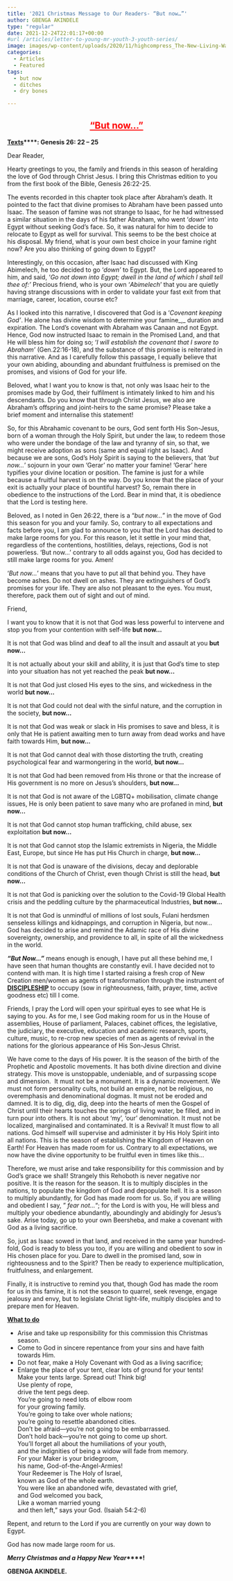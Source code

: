 ```yaml
---
title: '2021 Christmas Message to Our Readers- “But now…”'
author: GBENGA AKINDELE
type: "regular"
date: 2021-12-24T22:01:17+00:00
#url /articles/letter-to-young-mr-youth-3-youth-series/
image: images/wp-content/uploads/2020/11/highcompress_The-New-Living-Way-Community-Website-Blog-Image-Template-500-x-500-30.jpg
categories:
  - Articles
  - Featured
tags:
  - but now
  - ditches
  - dry bones

---
```

<h2 style="text-align: center;">
  <span style="color: #ff0000;"><strong><u>“But now…”</u></strong></span>
</h2>

**<u>Texts</u>****: Genesis 26: 22 – 25**

Dear Reader,

Hearty greetings to you, the family and friends in this season of heralding the love of God through Christ Jesus. I bring this Christmas edition to you from the first book of the Bible, Genesis 26:22-25.

The events recorded in this chapter took place after Abraham’s death. It pointed to the fact that divine promises to Abraham have been passed unto Isaac. The season of famine was not strange to Isaac, for he had witnessed a similar situation in the days of his father Abraham, who went ‘_down_’ into Egypt without seeking God’s face. So, it was natural for him to decide to relocate to Egypt as well for survival. This seems to be the best choice at his disposal. My friend, what is your own best choice in your famine right now? Are you also thinking of going down to Egypt?

Interestingly, on this occasion, after Isaac had discussed with King Abimelech, he too decided to go ‘_down’_ to Egypt. But, the Lord appeared to him, and said, ‘_Go not down into Egypt; dwell in the land of which I shall tell thee of:’_ Precious friend, who is your own ‘_Abimelech_’ that you are quietly having strange discussions with in order to validate your fast exit from that marriage, career, location, course etc?

As I looked into this narrative, I discovered that God is a ‘_Covenant keeping God’_. He alone has divine wisdom to determine your famine_,_ duration and expiration. The Lord’s covenant with Abraham was Canaan and not Egypt. Hence, God now instructed Isaac to remain in the Promised Land, and that He will bless him for doing so; ‘_I will establish the covenant that I swore to Abraham’_ (Gen.22:16-18), and the substance of this promise is reiterated in this narrative. And as I carefully follow this passage, I equally believe that your own abiding, abounding and abundant fruitfulness is premised on the promises, and visions of God for your life.

Beloved, what I want you to know is that, not only was Isaac heir to the promises made by God, their fulfilment is intimately linked to him and his descendants. Do you know that through Christ Jesus, we also are Abraham’s offspring and joint-heirs to the same promise? Please take a brief moment and internalise this statement!

So, for this Abrahamic covenant to be ours, God sent forth His Son-Jesus, born of a woman through the Holy Spirit, but under the law, to redeem those who were under the bondage of the law and tyranny of sin, so that, we might receive adoption as sons (same and equal right as Isaac). And because we are sons, God’s Holy Spirit is saying to the believers, that ‘_but now…_’ sojourn in your own ‘Gerar’ no matter your famine! ‘Gerar’ here typifies your divine location or position. The famine is just for a while because a fruitful harvest is on the way. Do you know that the place of your exit is actually your place of bountiful harvest? So, remain there in obedience to the instructions of the Lord. Bear in mind that, it is obedience that the Lord is testing here.

Beloved, as I noted in Gen 26:22, there is a “_but now…_” in the move of God this season for you and your family. So, contrary to all expectations and facts before you, I am glad to announce to you that the Lord has decided to make large rooms for you. For this reason, let it settle in your mind that, regardless of the contentions, hostilities, delays, rejections, God is not powerless. ‘But now…’ contrary to all odds against you, God has decided to still make large rooms for you. Amen!

‘_But now…_’ means that you have to put all that behind you. They have become ashes. Do not dwell on ashes. They are extinguishers of God’s promises for your life. They are also not pleasant to the eyes. You must, therefore, pack them out of sight and out of mind.

Friend,

I want you to know that it is not that God was less powerful to intervene and stop you from your contention with self-life **but now&#8230;**

It is not that God was blind and deaf to all the insult and assault at you **but now&#8230;**

It is not actually about your skill and ability, it is just that God&#8217;s time to step into your situation has not yet reached the peak **but now&#8230;**

It is not that God just closed His eyes to the sins, and wickedness in the world **but now&#8230;**

It is not that God could not deal with the sinful nature, and the corruption in the society, **but now&#8230;**

It is not that God was weak or slack in His promises to save and bless, it is only that He is patient awaiting men to turn away from dead works and have faith towards Him, **but now&#8230;**

It is not that God cannot deal with those distorting the truth, creating psychological fear and warmongering in the world, **but now&#8230;**

It is not that God had been removed from His throne or that the increase of His government is no more on Jesus&#8217;s shoulders, **but now&#8230;**

It is not that God is not aware of the LGBTQ+ mobilisation, climate change issues, He is only been patient to save many who are profaned in mind, **but now&#8230;**

It is not that God cannot stop human trafficking, child abuse, sex exploitation **but now&#8230;**

It is not that God cannot stop the Islamic extremists in Nigeria, the Middle East, Europe, but since He has put His Church in charge, **but now&#8230;**

It is not that God is unaware of the divisions, decay and deplorable conditions of the Church of Christ, even though Christ is still the head, **but now&#8230;**

It is not that God is panicking over the solution to the Covid-19 Global Health crisis and the peddling culture by the pharmaceutical Industries, **but now&#8230;**

It is not that God is unmindful of millions of lost souls, Fulani herdsmen senseless killings and kidnappings, and corruption in Nigeria, but now&#8230; God has decided to arise and remind the Adamic race of His divine sovereignty, ownership, and providence to all, in spite of all the wickedness in the world.

**_“But Now…”_** means enough is enough, I have put all these behind me, I have seen that human thoughts are constantly evil. I have decided not to contend with man. It is high time I started raising a fresh crop of New Creation men/women as agents of transformation through the instrument of **<u>DISCIPLESHIP</u>** to occupy (sow in righteousness, faith, prayer, time, active goodness etc) till I come.

Friends, I pray the Lord will open your spiritual eyes to see what He is saying to you. As for me, I see God making room for us in the House of assemblies, House of parliament, Palaces, cabinet offices, the legislative, the judiciary, the executive, education and academic research, sports, culture, music, to re-crop new species of men as agents of revival in the nations for the glorious appearance of His Son-Jesus Christ.

We have come to the days of His power. It is the season of the birth of the Prophetic and Apostolic movements. It has both divine direction and divine strategy. This move is unstoppable, undeniable, and of surpassing scope and dimension.  It must not be a monument. It is a dynamic movement. We must not form personality cults, not build an empire, not be religious, no overemphasis and denominational dogmas. It must not be eroded and damned. It is to dig, dig, dig, deep into the hearts of men the Gospel of Christ until their hearts touches the springs of living water, be filled, and in turn pour into others. It is not about ‘my’, ‘our’ denomination. It must not be localized, marginalised and contaminated. It is a Revival! It must flow to all nations. God himself will supervise and administer it by His Holy Spirit into all nations. This is the season of establishing the Kingdom of Heaven on Earth! For Heaven has made room for us. Contrary to all expectations, we now have the divine opportunity to be fruitful even in times like this&#8230;

Therefore, we must arise and take responsibility for this commission and by God&#8217;s grace we shall! Strangely this Rehoboth is never negative nor positive. It is the reason for the season. It is to multiply disciples in the nations, to populate the kingdom of God and depopulate hell. It is a season to multiply abundantly, for God has made room for us. So, if you are willing and obedient I say, &#8221; _fear not&#8230;_&#8220;; for the Lord is with you, He will bless and multiply your obedience abundantly, aboundingly and abidingly for Jesus&#8217;s sake. Arise today, go up to your own Beersheba, and make a covenant with God as a living sacrifice.

So, just as Isaac sowed in that land, and received in the same year hundred-fold, God is ready to bless you too, if you are willing and obedient to sow in His chosen place for you. Dare to dwell in the promised land, sow in righteousness and to the Spirit? Then be ready to experience multiplication, fruitfulness, and enlargement.

Finally, it is instructive to remind you that, though God has made the room for us in this famine, it is not the season to quarrel, seek revenge, engage jealousy and envy, but to legislate Christ light-life, multiply disciples and to prepare men for Heaven.

**<u>What to do</u>**

* Arise and take up responsibility for this commission this Christmas season.
* Come to God in sincere repentance from your sins and have faith towards Him.
* Do not fear, make a Holy Covenant with God as a living sacrifice;
* Enlarge the place of your tent, clear lots of ground for your tents!  
    Make your tents large. Spread out! Think big!  
    Use plenty of rope,  
    drive the tent pegs deep.  
    You’re going to need lots of elbow room  
    for your growing family.  
    You’re going to take over whole nations;  
    you’re going to resettle abandoned cities.  
    Don’t be afraid—you’re not going to be embarrassed.  
    Don’t hold back—you’re not going to come up short.  
    You’ll forget all about the humiliations of your youth,  
    and the indignities of being a widow will fade from memory.  
    For your Maker is your bridegroom,  
    his name, God-of-the-Angel-Armies!  
    Your Redeemer is The Holy of Israel,  
    known as God of the whole earth.  
    You were like an abandoned wife, devastated with grief,  
    and God welcomed you back,  
    Like a woman married young  
    and then left,” says your God. (Isaiah 54:2-6)

Repent, and return to the Lord if you are currently on your way down to Egypt.

God has now made large room for us.

**_Merry Christmas and a Happy New Year_****!**

**GBENGA AKINDELE.**

&nbsp;
